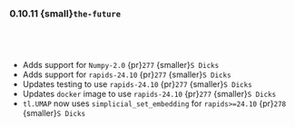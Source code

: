 ### 0.10.11 {small}`the-future`

```{rubric} Features
```

```{rubric} Performance
```

```{rubric} Bug fixes
```

```{rubric} Misc
```
* Adds support for `Numpy-2.0` {pr}`277` {smaller}`S Dicks`
* Adds support for `rapids-24.10` {pr}`277` {smaller}`S Dicks`
* Updates testing to use `rapids-24.10` {pr}`277` {smaller}`S Dicks`
* Updates `docker` image to use `rapids-24.10` {pr}`277` {smaller}`S Dicks`
* `tl.UMAP` now uses `simplicial_set_embedding` for `rapids>=24.10` {pr}`278` {smaller}`S Dicks`
